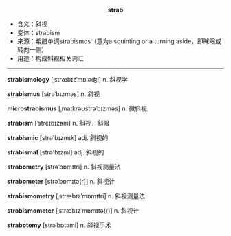 
**<center>strab</center>**

- <span class="definition">含义：斜视</span>
- <span class="definition">变体：strabism</span>
- <span class="definition">来源：希腊单词strabismos（意为a squinting or a turning aside，即眯眼或转向一侧）</span>
- <span class="definition">用途：构成斜视相关词汇</span>


---


<span class="vocabulary">**strabismology**</span> [ˌstræbɪzˈmɒləʤi] n. 斜视学

<span class="vocabulary">**strabismus**</span> [strəˈbɪzməs] n. 斜视

<span class="vocabulary">**microstrabismus**</span> [ˌmaɪkrəʊstrəˈbɪzməs] n. 微斜视

<span class="vocabulary">**strabism**</span> [ˈstreɪbɪzəm] n. 斜视，斜眼

<span class="vocabulary">**strabismic**</span> [strə'bɪzmɪk] adj. 斜视的

<span class="vocabulary">**strabismal**</span> [strə'bɪzml] adj. 斜视的

<span class="vocabulary">**strabometry**</span> [strəˈbɒmɪtri] n. 斜视测量法

<span class="vocabulary">**strabometer**</span> [strəˈbɒmɪtə(r)] n. 斜视计

<span class="vocabulary">**strabismometry**</span> [ˌstræbɪzˈmɒmɪtri] n. 斜视测量法

<span class="vocabulary">**strabismometer**</span> [ˌstræbɪzˈmɒmɪtə(r)] n. 斜视计

<span class="vocabulary">**strabotomy**</span> [strəˈbɒtəmi] n. 斜视手术
